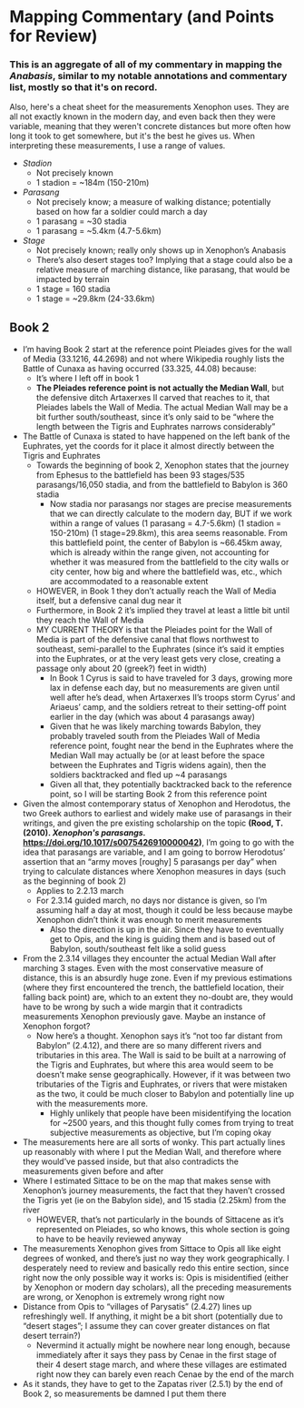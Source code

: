 # Mapping Commentary (and Points for Review)
### This is an aggregate of all of my commentary in mapping the _Anabasis_, similar to my notable annotations and commentary list, mostly so that it's on record.
Also, here's a cheat sheet for the measurements Xenophon uses. They are all not exactly known in the modern day, and even back then they were variable, meaning that they weren't concrete distances but more often how long it took to get somewhere, but it's the best he gives us. When interpreting these measurements, I use a range of values.
* _Stadion_
    * Not precisely known
    * 1 stadion = ~184m (150-210m)
* _Parasang_
    * Not precisely know; a measure of walking distance; potentially based on how far a soldier could march a day
    * 1 parasang = ~30 stadia
    * 1 parasang = ~5.4km (4.7-5.6km)
* _Stage_
    * Not precisely known; really only shows up in Xenophon’s Anabasis
    * There’s also desert stages too? Implying that a stage could also be a relative measure of marching distance, like parasang, that would be impacted by terrain
    * 1 stage = 160 stadia
    * 1 stage = ~29.8km (24-33.6km)

## Book 2
* I’m having Book 2 start at the reference point Pleiades gives for the wall of Media (33.1216, 44.2698) and not where Wikipedia roughly lists the Battle of Cunaxa as having occurred (33.325, 44.08) because:
    * It’s where I left off in book 1
    * **The Pleiades reference point is not actually the Median Wall**, but the defensive ditch Artaxerxes II carved that reaches to it, that Pleiades labels the Wall of Media. The actual Median Wall may be a bit further south/southeast, since it’s only said to be “where the length between the Tigris and Euphrates narrows considerably”
* The Battle of Cunaxa is stated to have happened on the left bank of the Euphrates, yet the coords for it place it almost directly between the Tigris and Euphrates
    * Towards the beginning of book 2, Xenophon states that the journey from Ephesus to the battlefield  has been 93 stages/535 parasangs/16,050 stadia, and from the battlefield to Babylon is 360 stadia
        * Now stadia nor parasangs nor stages are precise measurements that we can directly calculate to the modern day, BUT if we work within a range of values (1 parasang = 4.7-5.6km) (1 stadion = 150-210m) (1 stage=29.8km), this area seems reasonable. From this battlefield point, the center of Babylon is ~66.45km away, which is already within the range given, not accounting for whether it was measured from the battlefield to the city walls or city center, how big and where the battlefield was, etc., which are accommodated to a reasonable extent
    * HOWEVER, in Book 1 they don’t actually reach the Wall of Media itself, but a defensive canal dug near it
    * Furthermore, in Book 2 it’s implied they travel at least a little bit until they reach the Wall of Media
    * MY CURRENT THEORY is that the Pleiades point for the Wall of Media is part of the defensive canal that flows northwest to southeast, semi-parallel to the Euphrates (since it’s said it empties into the Euphrates, or at the very least gets very close, creating a passage only about 20 (greek?) feet in width) 
        * In Book 1 Cyrus is said to have traveled for 3 days, growing more lax in defense each day, but no measurements are given until well after he’s dead, when Artaxerxes II’s troops storm Cyrus’ and Ariaeus’ camp, and the soldiers retreat to their setting-off point earlier in the day (which was about 4 parasangs away)
        * Given that he was likely marching towards Babylon, they probably traveled south from the Pleiades Wall of Media reference point, fought near the bend in the Euphrates where the Median Wall may actually be (or at least before the space between the Euphrates and Tigris widens again), then the soldiers backtracked and fled up ~4 parasangs
         * Given all that, they potentially backtracked back to the reference point, so I will be starting Book 2 from this reference point
* Given the almost contemporary status of Xenophon and Herodotus, the two Greek authors to earliest and widely make use of parasangs in their writings, and given the pre existing scholarship on the topic **(Rood, T. (2010). _Xenophon's parasangs._ https://doi.org/10.1017/s0075426910000042)**, I’m going to go with the idea that parasangs are variable, and I am going to borrow Herodotus’ assertion that an “army moves [roughy] 5 parasangs per day” when trying to calculate distances where Xenophon measures in days (such as the beginning of book 2)
    * Applies to 2.2.13 march
    * For 2.3.14 guided march, no days nor distance is given, so I’m assuming half a day at most, though it could be less because maybe Xenophon didn’t think it was enough to merit measurements
        * Also the direction is up in the air. Since they have to eventually get to Opis, and the king is guiding them and is based out of Babylon, south/southeast felt like a solid guess
* From the 2.3.14 villages they encounter the actual Median Wall after marching 3 stages. Even with the most conservative measure of distance, this is an absurdly huge zone. Even if my previous estimations (where they first encountered the trench, the battlefield location, their falling back point) are, which to an extent they no-doubt are, they would have to be wrong by such a wide margin that it contradicts measurements Xenophon previously gave. Maybe an instance of Xenophon forgot?
    * Now here’s a thought. Xenophon says it’s “not too far distant from Babylon” (2.4.12), and there are so many different rivers and tributaries in this area. The Wall is said to be built at a narrowing of the Tigris and Euphrates, but where this area would seem to be doesn’t make sense geographically. However, if it was between two tributaries of the Tigris and Euphrates, or rivers that were mistaken as the two, it could be much closer to Babylon and potentially line up with the measurements more.
        * Highly unlikely that people have been misidentifying the location for ~2500 years, and this thought fully comes from trying to treat subjective measurements as objective, but I’m coping okay
* The measurements here are all sorts of wonky. This part actually lines up reasonably with where I put the Median Wall, and therefore where they would’ve passed inside, but that also contradicts the measurements given before and after
* Where I estimated Sittace to be on the map that makes sense with Xenophon’s journey measurements, the fact that they haven’t crossed the Tigris yet (ie on the Babylon side), and 15 stadia (2.25km) from the river
    * HOWEVER, that’s not particularly in the bounds of Sittacene as it’s represented on Pleiades, so who knows, this whole section is going to have to be heavily reviewed anyway
* The measurements Xenophon gives from Sittace to Opis all like eight degrees of wonked, and there’s just no way they work geographically. I desperately need to review and basically redo this entire section, since right now the only possible way it works is: Opis is misidentified (either by Xenophon or modern day scholars), all the preceding measurements are wrong, or Xenophon is extremely wrong right now
* Distance from Opis to “villages of Parysatis” (2.4.27) lines up refreshingly well. If anything, it might be a bit short (potentially due to “desert stages”; I assume they can cover greater distances on flat desert terrain?)
    * Nevermind it actually might be nowhere near long enough, because immediately after it says they pass by Cenae in the first stage of their 4 desert stage march, and where these villages are estimated right now they can barely even reach Cenae by the end of the march
* As it stands, they have to get to the Zapatas river (2.5.1) by the end of Book 2, so measurements be damned I put them there
